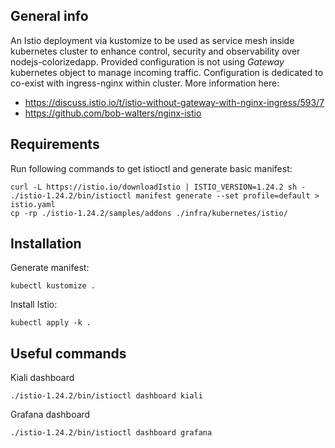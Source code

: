 ## General info
An Istio deployment via kustomize to be used as service mesh inside kubernetes cluster to enhance control, security and observability over nodejs-colorizedapp.
Provided configuration is not using *Gateway* kubernetes object to manage incoming traffic. Configuration is dedicated to co-exist with ingress-nginx within cluster.
More information here:
* https://discuss.istio.io/t/istio-without-gateway-with-nginx-ingress/593/7
* https://github.com/bob-walters/nginx-istio

## Requirements
Run following commands to get istioctl and generate basic manifest:
```
curl -L https://istio.io/downloadIstio | ISTIO_VERSION=1.24.2 sh -
./istio-1.24.2/bin/istioctl manifest generate --set profile=default > istio.yaml
cp -rp ./istio-1.24.2/samples/addons ./infra/kubernetes/istio/
```

## Installation
Generate manifest:
```
kubectl kustomize .
```
Install Istio:
```
kubectl apply -k .
```

## Useful commands

Kiali dashboard
```
./istio-1.24.2/bin/istioctl dashboard kiali
```
Grafana dashboard
```
./istio-1.24.2/bin/istioctl dashboard grafana
```
